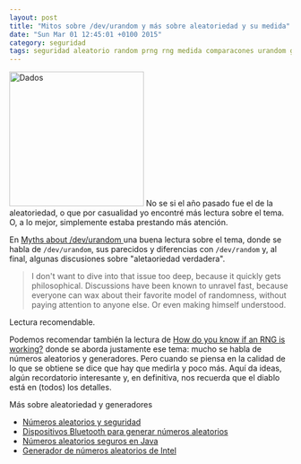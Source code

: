 ```yaml
---
layout: post
title: "Mitos sobre /dev/urandom y más sobre aleatoriedad y su medida"
date: "Sun Mar 01 12:45:01 +0100 2015"
category: seguridad
tags: seguridad aleatorio random prng rng medida comparacones urandom generadores 
---
```



<a href="https://www.flickr.com/photos/fernand0/1301539362/" title="Dados"><img src="https://farm2.staticflickr.com/1255/1301539362_daa1107f13.jpg" width="240"  alt="Dados"></a>
No se si el año pasado fue el de la aleatoriedad, o que por casualidad yo encontré más lectura sobre el tema. O, a lo mejor, simplemente estaba prestando más atención.

En [Myths about /dev/urandom ](http://www.2uo.de/myths-about-urandom/) una buena lectura sobre el tema, donde se habla de `/dev/urandom`, sus parecidos y diferencias con `/dev/random` y, al final, algunas discusiones sobre "aletaoriedad verdadera".

> I don't want to dive into that issue too deep, because it quickly gets philosophical. Discussions have been known to unravel fast, because everyone can wax about their favorite model of randomness, without paying attention to anyone else. Or even making himself understood. 

Lectura recomendable.

Podemos recomendar también la lectura de [How do you know if an RNG is working?](http://blog.cryptographyengineering.com/2014/03/how-do-you-know-if-rng-is-working.html) donde se aborda justamente ese tema: mucho se habla de números aleatorios y generadores. Pero cuando se piensa en la calidad de lo que se obtiene se dice que hay que medirla y poco más. Aquí da ideas, algún recordatorio interesante y, en definitiva, nos recuerda que el diablo está en (todos) los detalles.

Más sobre aleatoriedad y generadores

* [Números aleatorios y seguridad](https://mbpfernand0.wordpress.com/2012/11/05/numeros-aleatorios-y-seguridad/)
* [Dispositivos Bluetooth para generar números aleatorios](https://mbpfernand0.wordpress.com/2010/01/15/dispositivos-bluetooth-para-generar-numeros-aleatorios/)
* [Números aleatorios seguros en Java](http://fernand0.github.io/Numeros-Aleatorios-Seguros-En-Java/)
* [Generador de números aleatorios de Intel](http://fernand0.github.io/Generador-Numeros-Aleatorios-Intel/) 
